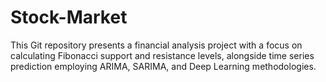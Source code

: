 # Stock-Market
This Git repository presents a financial analysis project with a focus on calculating Fibonacci support and resistance levels, alongside time series prediction employing ARIMA, SARIMA, and Deep Learning methodologies. 
